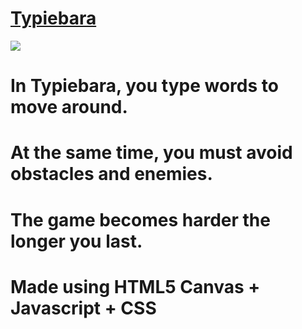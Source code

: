 <h1><a id="title" href="https://warpromo.github.io/typiebara/" target="_blank">Typiebara</a></h1>
<img src="https://img001.prntscr.com/file/img001/PzFFnAc5RIO1vt3WL4FnPA.png"></img>
<h1>In Typiebara, you type words to move around.</h1> 
<h1>At the same time, you must avoid obstacles and enemies.</h1> 
<h1>The game becomes harder the longer you last.</h1> 
<h1><b>Made using HTML5 Canvas + Javascript + CSS</b></h1>